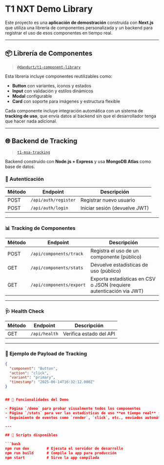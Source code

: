 # T1 NXT Demo Library

Este proyecto es una **aplicación de demostración** construida con **Next.js** que utiliza una librería de componentes personalizada y un backend para registrar el uso de esos componentes en tiempo real.

---

## 📦 Librería de Componentes

> [`@dandurt/t1-component-library`](https://www.npmjs.com/package/@dandurt/t1-component-library)

Esta librería incluye componentes reutilizables como:

- **Button** con variantes, íconos y estados
- **Input** con validación y estilos dinámicos
- **Modal** configurable
- **Card** con soporte para imágenes y estructura flexible

Cada componente incluye integración automática con un sistema de **tracking de uso**, que envía datos al backend sin que el desarrollador tenga que hacer nada adicional.

---

## 🌐 Backend de Tracking

> [`t1-msa-tracking`](https://github.com/dandurt/t1-msa-tracking)

Backend construido con **Node.js + Express** y usa **MongoDB Atlas** como base de datos.

### 🔐 Autenticación

| Método | Endpoint             | Descripción                   |
| ------ | -------------------- | ----------------------------- |
| POST   | `/api/auth/register` | Registrar nuevo usuario       |
| POST   | `/api/auth/login`    | Iniciar sesión (devuelve JWT) |

---

### 📊 Tracking de Componentes

| Método | Endpoint                 | Descripción                                                         |
| ------ | ------------------------ | ------------------------------------------------------------------- |
| POST   | `/api/components/track`  | Registra el uso de un componente (público)                          |
| GET    | `/api/components/stats`  | Devuelve estadísticas de uso (público)                              |
| GET    | `/api/components/export` | Exporta estadísticas en CSV o JSON (requiere autenticación via JWT) |

---

### 🩺 Health Check

| Método | Endpoint      | Descripción             |
| ------ | ------------- | ----------------------- |
| GET    | `/api/health` | Verifica estado del API |

---

### 📄 Ejemplo de Payload de Tracking

````json
{
  "component": "Button",
  "action": "click",
  "variant": "primary",
  "timestamp": "2025-06-14T16:32:12.000Z"
}


## 🚀 Funcionalidades del Demo

- Página `/demo` para probar visualmente todos los componentes
- Página `/stats` para ver las estadísticas de uso **en tiempo real** (polling cada 5 segundos)
- Seguimiento de eventos como `render`, `click`, etc., enviados automáticamente

---

## 🧪 Scripts disponibles

```bash
npm run dev        # Ejecuta el servidor de desarrollo
npm run build      # Compila la app para producción
npm start          # Sirve la app compilada
````
